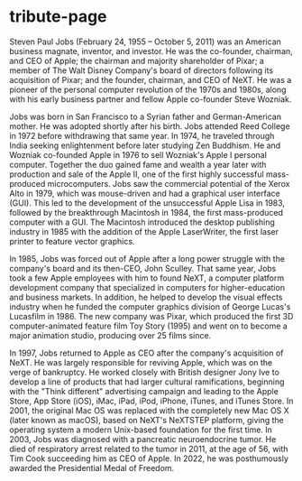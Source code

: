 # tribute-page
Steven Paul Jobs (February 24, 1955 – October 5, 2011) was an American business magnate, inventor, and investor. He was the co-founder, chairman, and CEO of Apple; the chairman and majority shareholder of Pixar; a member of The Walt Disney Company's board of directors following its acquisition of Pixar; and the founder, chairman, and CEO of NeXT. He was a pioneer of the personal computer revolution of the 1970s and 1980s, along with his early business partner and fellow Apple co-founder Steve Wozniak.

Jobs was born in San Francisco to a Syrian father and German-American mother. He was adopted shortly after his birth. Jobs attended Reed College in 1972 before withdrawing that same year. In 1974, he traveled through India seeking enlightenment before later studying Zen Buddhism. He and Wozniak co-founded Apple in 1976 to sell Wozniak's Apple I personal computer. Together the duo gained fame and wealth a year later with production and sale of the Apple II, one of the first highly successful mass-produced microcomputers. Jobs saw the commercial potential of the Xerox Alto in 1979, which was mouse-driven and had a graphical user interface (GUI). This led to the development of the unsuccessful Apple Lisa in 1983, followed by the breakthrough Macintosh in 1984, the first mass-produced computer with a GUI. The Macintosh introduced the desktop publishing industry in 1985 with the addition of the Apple LaserWriter, the first laser printer to feature vector graphics.

In 1985, Jobs was forced out of Apple after a long power struggle with the company's board and its then-CEO, John Sculley. That same year, Jobs took a few Apple employees with him to found NeXT, a computer platform development company that specialized in computers for higher-education and business markets. In addition, he helped to develop the visual effects industry when he funded the computer graphics division of George Lucas's Lucasfilm in 1986. The new company was Pixar, which produced the first 3D computer-animated feature film Toy Story (1995) and went on to become a major animation studio, producing over 25 films since.

In 1997, Jobs returned to Apple as CEO after the company's acquisition of NeXT. He was largely responsible for reviving Apple, which was on the verge of bankruptcy. He worked closely with British designer Jony Ive to develop a line of products that had larger cultural ramifications, beginning with the "Think different" advertising campaign and leading to the Apple Store, App Store (iOS), iMac, iPad, iPod, iPhone, iTunes, and iTunes Store. In 2001, the original Mac OS was replaced with the completely new Mac OS X (later known as macOS), based on NeXT's NeXTSTEP platform, giving the operating system a modern Unix-based foundation for the first time. In 2003, Jobs was diagnosed with a pancreatic neuroendocrine tumor. He died of respiratory arrest related to the tumor in 2011, at the age of 56, with Tim Cook succeeding him as CEO of Apple. In 2022, he was posthumously awarded the Presidential Medal of Freedom.